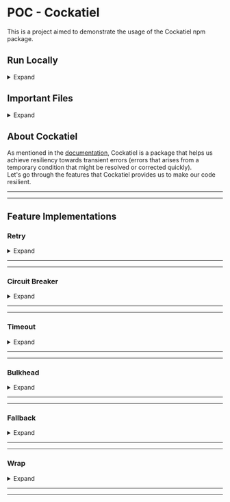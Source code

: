 # POC - Cockatiel

This is a project aimed to demonstrate the usage of the Cockatiel npm package.

## Run Locally

<details> 
<summary> Expand </summary>
<br>

Clone the project

```bash
  git clone https://link-to-project
```

Go to the project directory

```bash
  cd cockatiel
```

Install dependencies

```bash
  npm install
```

Start the server in development mode to experiment

```bash
  npm run dev
```

By default the code will run on port 3000. Navigate to main.ts file to configure this.

</details>

## Important Files

<details> 
<summary> Expand </summary>
<br>

**[policies.ts:](./src/common/policies.ts)** All the policies that we have configured can be found here.  
**[errors.ts:](src/common/errors.ts)** All the custom made errors can be found here.  
Additionally, user controller and service files handle relevant requests.

</details>

## About Cockatiel

As mentioned in the [documentation](https://www.npmjs.com/package/cockatiel), Cockatiel is a package that helps us achieve resiliency towards transient errors (errors that arises from a temporary condition that might be resolved or corrected quickly).  
Let's go through the features that Cockatiel provides us to make our code resilient.

---

---

## Feature Implementations

### Retry

<details> 
<summary> Expand </summary>
<br>

**Scenario:** Consider a scenario where a function in our application is prone to temporary network disruptions, leading to occasional failures.

**Solution:** We can implement retry functionality using Cockatiel to increase the likelihood of successful execution. By retrying the function multiple times, we can mitigate the impact of transient errors and improve the overall resilience of our application.

> **_NOTE:_** _Before we go ahead and look at the implementation, note that there are two ways of implementation. One is to wrap our function call with a wrapper function and the other is using `@usePolicy` decorator. We will be using the decorator in our examples as it is more in aligned with NestJS._

To demonstrate the retry functionality:

#### 1. Setup

- First of all, to add some data to our database, call the below route with attached body.

```
POST /user
{
    "name": "Harry Potter",
    "email": "theboywholived@hogwarts.com"
}
```

- Configuring a retry policy that defines the maximum number of attempts and the time interval between each attempt.

```typescript
const RetryPolicy = retry(
  handleType(HttpError, (err) => err.shouldRetry === true),
  {
    maxAttempts: 3,
    backoff: new ConstantBackoff(1 * 1000),
  },
);
```

<details>
<summary><b>Understanding the policy</b></summary>

- `maxAttempts`: Specifies the maximum number of retry attempts.
- [`backoff`](https://www.npmjs.com/package/cockatiel#backoffs): Determines the time interval between retry attempts.

- If we take a look at the `getUserWithRetry` function in the service file, we can see that it can throw two types of errors. One is `NetworkError` and the other is `NotFoundException`. Since trying again with the same email on `NotFoundException` does not make sense, we need our policy to retry only when it encounters certain types of errors. The `handleType` parameter takes in a constructor and a predicate as arguments. Only if both the conditions are true, will it retry. See [Policy](https://www.npmjs.com/package/cockatiel#policy) to explore all the supported conditions.

</details>

#### 2. Implementation

- To use the policy, decorate your function as below:

```typescript
  @usePolicy(POLICY.RetryPolicy)
  async getUserWithRetry(email: string): Promise<User> {
      // Rest of the code
  }
```

- Alternatively, you can also wrap your function call with the policy's execute method:

```typescript
RetryPolicy.execute(() => getUserWithRetry(email:string))
```

#### 3. Testing

- Make a request at below route and monitor the logs.

```
GET /user/retry/?email=theboywholived@hogwarts.com
```

- If the network bandwidth utilization is more than 75%, the function will throw `NetworkError` and the retry policy will be triggered. The logs generated are from events fired by the policy. The event handlers can be found in the [policies.ts](src/common/policies.ts) file.

</details>

---

---

### Circuit Breaker

<details> 
<summary> Expand </summary>
<br>

**Scenario:** In scenarios where a function repeatedly throws transient errors and requires time to recover, continuous incoming requests can impede its recovery process.

**Solution:** Implementing Circuit Breaker functionality using Cockatiel can provide the function with the necessary time to recover from transient errors.

To demonstrate the circuit breaker functionality:

#### 1. Setup

- Configure a circuit breaker policy to specify the conditions under which the circuit should open and close.

```typescript
const CircuitBreakerPolicy = circuitBreaker(
  handleWhen((err) => err instanceof HttpError),
  {
    breaker: new ConsecutiveBreaker(2),
    halfOpenAfter: 5 * 1000,
  },
);
```

<details>
<summary><b>Understanding the policy</b></summary>

- [`breaker`](https://www.npmjs.com/package/cockatiel#breakers): Specifies the number of errors after which the policy will prevent further calls to the function.
- `halfOpenAfter`: Specifies the time interval after which the circuit transitions to a half-open state, allowing limited function calls for testing recovery.

</details>

#### 2. Testing

- Make a request at below route and monitor the logs.

```
GET /user/breaker/?email=theboywholived@hogwarts.com
```

- The scenario is similar to what we saw in retry. Depending on the network bandwidth, the function will either return user details or will throw `NetworkError`.

- After encountering two consecutive NetworkError responses, the circuit will open for 5 seconds. During this period, any incoming requests will receive an internal server exception, indicating that the circuit is open.

- After the 5-second period, the circuit transitions to a half-open state, allowing a single function call. If this call succeeds, normal operation resumes. However, if it fails, the circuit closes again for another 5 seconds.

</details>

---

---

### Timeout

<details> 
<summary> Expand </summary>
<br>

**Scenario:** Sometimes, a function may take longer than expected to execute, which could lead to poor user experience if users are kept waiting indefinitely.

**Solution:** Cockatiel offers Timeout functionality to handle such scenarios, enabling us to respond to the user prematurely if the function exceeds a specified time limit or simply do something taking into account that the function exceeded its alloted time.

> **_Note:_** _Timeout will only work with asynchronous tasks._

To demonstrate the timeout functionality:

#### 1. Setup

- Configure a timeout policy to define the conditions under which the timeout should occur and how to respond to it.

```typescript
const TimeoutPolicy = timeout(2000, TimeoutStrategy.Aggressive);
```

<details>
<summary><b>Understanding the policy</b></summary>

- `duration`: The first argument specifies the time (in milliseconds) to wait before throwing a `TaskCancelledError`.
- `strategy`: The second argument determines the strategy used. Aggressive throws TaskCancelledError immediately upon timeout, while Cooperative waits for the function to complete or throw an error before generating the timeout event.

</details>

#### 2. Testing

- Make a request at below route and monitor the logs.

```
GET /user/timeout/?email=theboywholived@hogwarts.com
```

- If the database call to retrieve user details exceeds 2000 ms, the server won't wait for the function to complete and will throw a TaskCancelledError. Otherwise, the function will successfully return the user details within the allotted time.

</details>

---

---

### Bulkhead

<details> 
<summary> Expand </summary>
<br>

**Scenario:** In scenarios where a function consumes significant resources or can lead to data integrity issues when executed concurrently, it's essential to limit the number of concurrent executions to avoid server crashes or data inconsistencies.

**Solution:** Cockatiel provides Bulkhead functionality, allowing us to control the concurrency of function executions and implement a queue system to manage incoming requests effectively.

To demonstrate the bulkhead functionality:

#### 1. Setup

- Configure a bulkhead policy to specify the conditions under which the function executions should be managed.

```typescript
const BulkheadPolicy = bulkhead(2, 2);
```

<details>
<summary><b>Understanding the policy</b></summary>

- `limit`: The first argument specifies the maximum number of concurrent function executions allowed.
- `queue`: The second argument optionally creates a queue with a specified number of slots to handle excess function calls beyond the concurrency limit.

</details>

#### 2. Testing

- To test this one, we need to use some tool that lets us make multiple concurrent requests to the same route. One such method is to use postman's collection runner and execute performance tests on this route. In our case, configure the virtual users as 6 and let the load start at 2 and ramp up.

```
GET /user/bulkhead/?email=theboywholived@hogwarts.com
```

- The `concurrentCallsNotRecommended` function should not have more than two concurrent executions. Once the limit is reached, any additional function calls will be queued until slots are available in the queue. If the queue is full, further function calls will be rejected.

</details>

---

---

### Fallback

<details> 
<summary> Expand </summary>
<br>

**Scenario:** There are situations where a function may fail repeatedly and there's a need to provide an alternative response or action to prevent complete failure.

**Solution:** Cockatiel offers Fallback functionality to handle such scenarios by providing a fallback mechanism to execute when the primary function fails.

To demonstrate the fallback functionality:

#### 1. Setup

- Configure a fallback policy to define the conditions under which the fallback should be triggered.

```typescript
const FallbackPolicy = fallback(handleAll, () => {
  logger.warn('Primary function failed, cleaning up...');
  return 'Something went wrong...';
});
```

<details>
<summary><b>Understanding the policy</b></summary>

- `handleAll`: Policy/conditions to determine the scenarios for which to use the fallback.
- `function/value`: The function/value provided as an argument to fallback will be executed/returned if the primary function fails.

</details>

#### 2. Testing

- Make a request to the specified route and monitor the behavior.

```
GET /user/fallback/?email=theboywholived@hogwarts.com
```

- The `failingFunction` function will always fail. Due to our policy, we can intercept the failure and perform relevant operations.

</details>

---

---

### Wrap

<details> 
<summary> Expand </summary>
<br>

- If we want to combine multiple policies, such as retry and circuit breaker, we can do so using the `wrap` function, which merges the policies together. It's important to note that the sequence in which you provide the policies to the `wrap` function as parameters will matter.

- A combination of retry and circuit breaker can be achieved by defining either of these policies based on requirement.

```typescript
// Combination 1
const UnstableNetworkPolicy = wrap(CircuitBreakerPolicy, RetryPolicy);

// OR

// Combination 2
const UnstableNetworkPolicy = wrap(RetryPolicy, CircuitBreakerPolicy);
```

- A combination of circuit breaker and retry (combination 1) ensures that each request is retried and if a set number of requests (not retries/attempts) fails, the circuit breaker will open the circuit.

- A combination of retry and circuit breaker (combination 2) ensures that the server retries the function calls, but if after some attempts, it still fails, the circuit breaker will step in and open the circuit, ending the retry procedure.

#### Testing:

- Make a request to the specified route and monitor the behavior.

```
GET /user/merged/?email=theboywholived@hogwarts.com
```

- You will be able to see that on the first request, the retry policy will kick in. If two consecutive requests fails, the circuit breaker will open the circuit.

</details>

---

---
